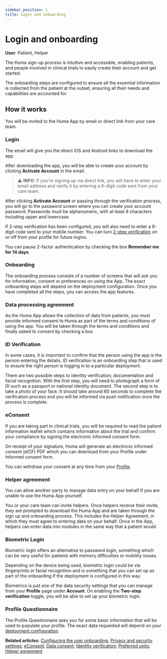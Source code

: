 ```yaml
---
sidebar_position: 1
title: Login and onboarding
---
```

# Login and onboarding
**User**: Patient, Helper

The Huma sign-up process is intuitive and accessible, enabling patients, and people involved in clinical trials to easily create their account and get started.

The onboarding steps are configured to ensure all the essential information is collected from the patient at the outset, ensuring all their needs and capabilities are accounted for.
## How it works​
You will be invited to the Huma App by email or direct link from your care team. 
### Login

The email will give you the direct iOS and Android links to download the app. 

After downloading the app, you will be able to create your account by clicking **Activate Account** in the email.

> ⚠️ **INFO**: If you're signing up via direct link, you will have to enter your email address and verify it by entering a 6-digit code sent from your care team.

After clicking **Activate Account** or passing through the verification process, you will go to the password screen where you can create your account password. Passwords must be alphanumeric, with at least 8 characters including upper and lowercase. 

If 2-step verification has been configured, you will also need to enter a 6-digit code sent to your mobile number. You can turn [2-step verification](data-collection/huma-app/features/data-privacy-and-security.md) on or off from your profile for future logins.

You can pause 2-factor authentication by checking the box **Remember me for 14 days**.

### Onboarding

The onboarding process consists of a number of screens that will ask you for information, consent or preferences on using the App. The exact onboarding steps will depend on the deployment configuration. Once you have completed all the steps, you can access the app features. 

### Data processing agreement
As the Huma App allows the collection of data from patients, you must provide informed consent to Huma as part of the terms and conditions of using the app.
You will be taken through the terms and conditions and finally asked to consent by checking a box. 

### ID Verification
In some cases, it is important to confirm that the person using the app is the person entering the details. ID verification is an onboarding step that is used to ensure the right person is logging in to a particular deployment.

There are two possible steps to identity verification; documentation and facial recognition. With the first step, you will need to photograph a form of ID such as a passport or national identity document. The second step is to take a photo of your face. It should take around 60 seconds to complete the verification process and you will be informed via push notification once the process is complete.

### eConsent
If you are taking part in clinical trials, you will be required to read the patient information leaflet which contains information about the trial and confirm your compliance by signing the electronic informed consent form. 

On receipt of your signature, Huma will generate an electronic informed consent (eICF) PDF which you can download from your Profile under Informed consent form.

You can withdraw your consent at any time from your [Profile](data-collection/huma-app/getting-started/personal-information-account-settings.md).

### Helper agreement
You can allow another party to manage data entry on your behalf if you are unable to use the Huma App yourself. 

You or your care team can invite helpers. Once helpers receive their invite, they are prompted to download the Huma App and are taken through the sign up and onboarding process. This includes the Helper Agreement, in which they must agree to entering data on your behalf. Once in the App, helpers can enter data into modules in the same way that a patient would.

### Biometric Login​
Biometric login offers an alternative to password login, something which can be very useful for patients with memory difficulties or mobility issues.

Depending on the device being used, biometric login could be via fingerprints or facial recognition and is something that you can set up as part of the onboarding if the deployment is configured in this way. 

Biometrics is just one of the data security settings that you can manage from your **Profile** page under **Account**. On enabling the **Two-step verification** toggle, you will be able to set up your biometric login.

### Profile Questionnaire
The Profile Questionnaire asks you for some basic information that will be used to populate your profile. The exact data requested will depend on your [deployment configuration](data-collection/admin-portal/managing-deployments/general-settings/creating-a-new-deployment.md).

**Related articles**: [Configuring the user onboarding](data-collection/admin-portal/managing-deployments/configuring-the-user-onboarding/onboarding-setup.md); [Privacy and security settings](data-collection/huma-app/features/data-privacy-and-security.md); [eConsent](data-collection/admin-portal/managing-deployments/configuring-the-user-onboarding/econsent.md); [Data consent](data-collection/admin-portal/managing-deployments/configuring-the-user-onboarding/data-consent.md); [Identity verification](data-collection/admin-portal/managing-deployments/configuring-the-user-onboarding/identity-verification.md); [Preferred units](data-collection/admin-portal/managing-deployments/configuring-the-user-onboarding/preferred-units.md); [Helper agreement](data-collection/admin-portal/managing-deployments/configuring-the-user-onboarding/helper-agreement.md) 
